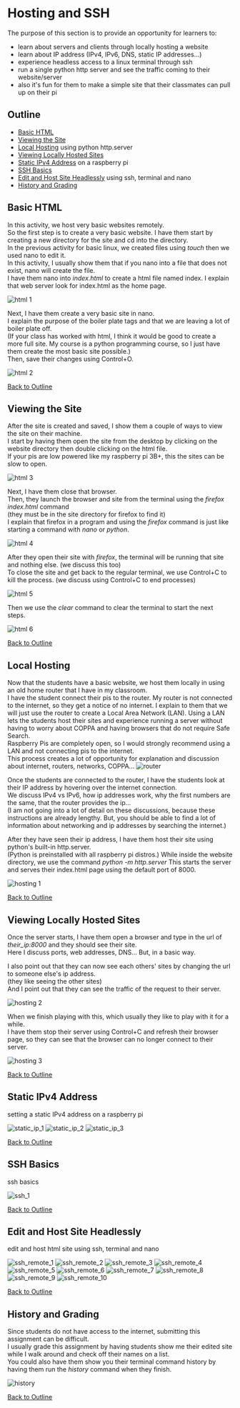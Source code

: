 # Hosting and SSH 

The purpose of this section is to provide an opportunity for learners to:
- learn about servers and clients through locally hosting a website
- learn about IP address (IPv4, IPv6, DNS, static IP addresses...)
- experience headless access to a linux terminal through ssh
- run a single python http server and see the traffic coming to their website/server
- also it's fun for them to make a simple site that their classmates can pull up on their pi

## Outline
- [Basic HTML](#basic-html) 
- [Viewing the Site](#viewing-the-site)
- [Local Hosting](#local-hosting) using python http.server
- [Viewing Locally Hosted Sites](#viewing-locally-hosted-sites)  
- [Static IPv4 Address](#static-ipv4-address) on a raspberry pi
- [SSH Basics](#ssh-basics)
- [Edit and Host Site Headlessly](#edit-and-host-site-headlessly) using ssh, terminal and nano
- [History and Grading](#history-and-grading)

## Basic HTML
In this activity, we host very basic websites remotely.  
So the first step is to create a very basic website. 
I have them start by creating a new directory for the site and cd into the directory.  
In the previous activity for basic linux, we created files using *touch* then we used nano to edit it.  
In this activity, I usually show them that if you nano into a file that does not exist, nano will create the file.  
I have them nano into *index.html* to create a html file named index. I explain that web server look for index.html as the home page.  

![html 1](img/html/html1.png)

Next, I have them create a very basic site in nano.  
I explain the purpose of the boiler plate tags and that we are leaving a lot of boiler plate off.  
(If your class has worked with html, I think it would be good to create a more full site. My course is a python programming course, so I just have them create the most basic site possible.)  
Then, save their changes using Control+O.  

![html 2](img/html/html2.png)

[Back to Outline](#outline)
## Viewing the Site
After the site is created and saved, I show them a couple of ways to view the site on their machine.  
I start by having them open the site from the desktop by clicking on the website directory then double clicking on the html file.  
If your pis are low powered like my raspberry pi 3B+, this the sites can be slow to open.  

![html 3](img/html/html3.png)

Next, I have them close that browser.  
Then, they launch the browser and site from the terminal using the *firefox index.html* command  
(they must be in the site directory for firefox to find it)  
I explain that firefox in a program and using the *firefox* command is just like starting a command with *nano* or *python*.  

![html 4](img/html/html4.png)

After they open their site with *firefox*, the terminal will be running that site and nothing else. (we discuss this too)  
To close the site and get back to the regular terminal, we use Control+C to kill the process. (we discuss using Control+C to end processes)  

![html 5](img/html/html5.png)

Then we use the *clear* command to clear the terminal to start the next steps. 

![html 6](img/html/html6.png)

[Back to Outline](#outline)
## Local Hosting 
Now that the students have a basic website, we host them locally in using an old home router that I have in my classroom.  
I have the student connect their pis to the router. My router is not connected to the internet, so they get a notice of no internet.  I explain to them that we will just use the router to create a Local Area Network (LAN). Using a LAN lets the students host their sites and experience running a server without having to worry about COPPA and having browsers that do not require Safe Search.  
Raspberry Pis are completely open, so I would strongly recommend using a LAN and not connecting pis to the internet.  
This process creates a lot of opportunity for explanation and discussion about internet, routers, networks, COPPA...
![router](img/router.png)

Once the students are connected to the router, I have the students look at their IP address by hovering over the internet connection.  
We discuss IPv4 vs IPv6, how ip addresses work, why the first numbers are the same, that the router provides the ip...  
(I am not going into a lot of detail on these discussions, because these instructions are already lengthy.  But, you should be able to find a lot of information about networking and ip addresses by searching the internet.)  

After they have seen their ip address, I have them host their site using python's built-in http.server.  
(Python is preinstalled with all raspberry pi distros.)
While inside the website directory, we use the command *python -m http.server* 
This starts the server and serves their index.html page using the default port of 8000.

![hosting 1](img/hosting/hosting1.png)

[Back to Outline](#outline)
## Viewing Locally Hosted Sites 
Once the server starts, I have them open a browser and type in the url of *their_ip:8000* and they should see their site.  
Here I discuss ports, web addresses, DNS... But, in a basic way.

I also point out that they can now see each others' sites by changing the url to someone else's ip address.  
(they like seeing the other sites)  
And I point out that they can see the traffic of the request to their server.  

![hosting 2](img/hosting/hosting2.png)

When we finish playing with this, which usually they like to play with it for a while.  
I have them stop their server using Control+C and refresh their browser page, so they can see that the browser can no longer connect to their server.  

![hosting 3](img/hosting/hosting3.png)

[Back to Outline](#outline)
## Static IPv4 Address 
setting a static IPv4 address on a raspberry pi

![static_ip_1](img/static_ip/static_ip1.png)
![static_ip_2](img/static_ip/static_ip2.png)
![static_ip_3](img/static_ip/static_ip3.png)

[Back to Outline](#outline)
## SSH Basics 
ssh basics

![ssh_1](img/ssh/ssh1.png)

[Back to Outline](#outline)
## Edit and Host Site Headlessly 
edit and host html site using ssh, terminal and nano

![ssh_remote_1](img/ssh/ssh_remote1.png)
![ssh_remote_2](img/ssh/ssh_remote2.png)
![ssh_remote_3](img/ssh/ssh_remote3.png)
![ssh_remote_4](img/ssh/ssh_remote4.png)
![ssh_remote_5](img/ssh/ssh_remote5.png)
![ssh_remote_6](img/ssh/ssh_remote6.png)
![ssh_remote_7](img/ssh/ssh_remote7.png)
![ssh_remote_8](img/ssh/ssh_remote8.png)
![ssh_remote_9](img/ssh/ssh_remote9.png)
![ssh_remote_10](img/ssh/ssh_remote10.png)

[Back to Outline](#outline)
## History and Grading
Since students do not have access to the internet, submitting this assignment can be difficult.  
I usually grade this assignment by having students show me their edited site while I walk around and check off their names on a list.  
You could also have them show you their terminal command history by having them run the *history* command when they finish.  

![history](img/history.png)

[Back to Outline](#outline)




